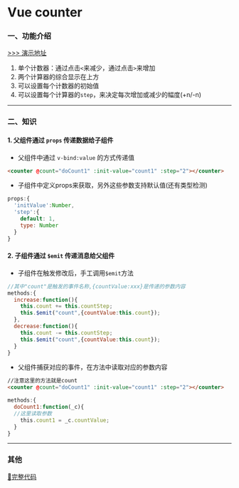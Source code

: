 Vue counter
==

### 一、功能介绍

[>>> 演示地址](https://jsfiddle.net/GenweiWu/2Laux27u/)

1. 单个计数器：通过点击`<`来减少，通过点击`>`来增加
2. 两个计算器的综合显示在上方
3. 可以设置每个计数器的初始值
4. 可以设置每个计算器的`step`，来决定每次增加或减少的幅度(+n/-n)

---
### 二、知识
#### 1. 父组件通过 `props` 传递数据给子组件

- 父组件中通过 `v-bind:value` 的方式传递值
```html
<counter @count="doCount1" :init-value="count1" :step="2"></counter>
```

- 子组件中定义props来获取，另外这些参数支持默认值(还有类型检测)
```js
props:{
  'initValue':Number,
  'step':{
    default: 1,
    type: Number
  }
}
```

#### 2. 子组件通过 `$emit` 传递消息给父组件

- 子组件在触发修改后，手工调用`$emit`方法
```js
//其中"count"是触发的事件名称,{countValue:xxx}是传递的参数内容
methods:{
  increase:function(){
    this.count += this.countStep;
    this.$emit("count",{countValue:this.count});
  },
  decrease:function(){
    this.count -= this.countStep;
    this.$emit("count",{countValue:this.count});
  }
}
``` 

- 父组件捕获对应的事件，在方法中读取对应的参数内容
```html
//注意这里的方法就是count
<counter @count="doCount1" :init-value="count1" :step="2"></counter>
```

```js
methods:{
  doCount1:function(_c){
  //这里读取参数
    this.count1 = _c.countValue;
  }
}
```

---
### 其他
 [:memo:完整代码](./counter.html)

